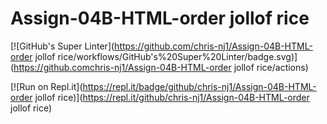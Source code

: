 # Assign-04B-HTML-order jollof rice
[![GitHub's Super Linter](https://github.com/chris-nj1/Assign-04B-HTML-order jollof rice/workflows/GitHub's%20Super%20Linter/badge.svg)](https://github.comchris-nj1/Assign-04B-HTML-order jollof rice/actions)


[![Run on Repl.it](https://repl.it/badge/github/chris-nj1/Assign-04B-HTML-order jollof rice)](https://repl.it/github/chris-nj1/Assign-04B-HTML-order jollof rice)
